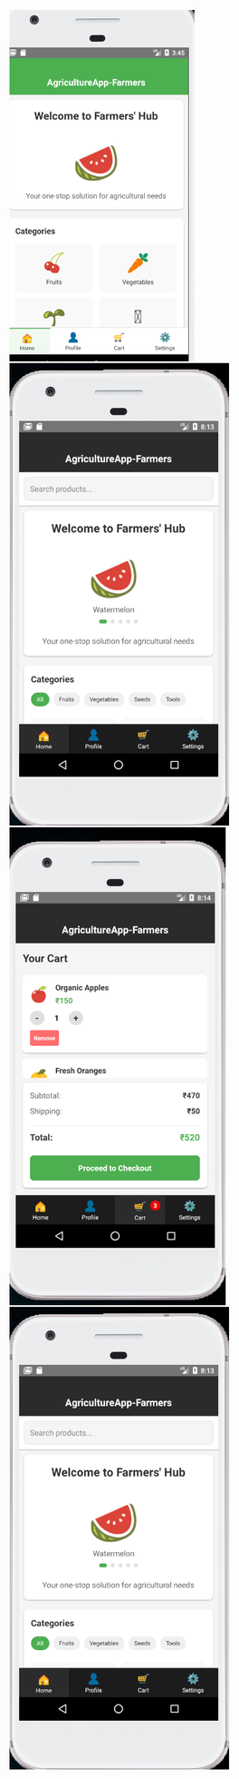 ![image alt](https://github.com/kumariaditi52/AgApp/blob/df451bd8bc1fb7722d139ac48d4db40b2f0fc6f2/Screenshot%202025-04-08%20154556.png)
![image alt](https://github.com/kumariaditi52/AgApp/blob/c653d8591e3be2e01020c1b5e9ea6a9732608f8d/Screenshot%202025-04-10%20081400.png)
![image alt](https://github.com/kumariaditi52/AgApp/blob/9be18e80e1de7dfcda83af1a77414f694b004bfb/Screenshot%202025-04-10%20081437.png)
![image alt](https://github.com/kumariaditi52/AgApp/blob/c653d8591e3be2e01020c1b5e9ea6a9732608f8d/Screenshot%202025-04-10%20081400.png)


